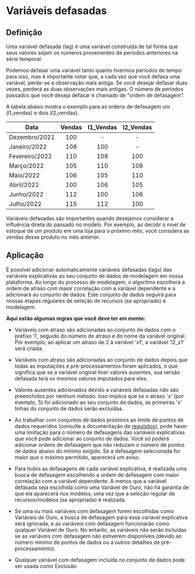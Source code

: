 # Variáveis defasadas
## Definição

Uma variável defasada (lag) é uma variável construída de tal forma que seus valores sejam os números provenientes de períodos anteriores na série temporal. 

Podemos defasar uma variável tanto quanto tivermos períodos de tempo para isso, mas é importante notar que, a cada vez que você defasa uma variável, perde-se a observação mais antiga. Se você desejar defasar duas vezes, perderá as duas observações mais antigas. O número de períodos passados que você deseja defasar é chamado de "ordem de defasagem". 

A tabela abaixo mostra o exemplo para as ordens de defasagem um (l1_vendas) e dois (l2_vendas). 

|       Data           |      Vendas  |      l1_Vendas  |      l2_Vendas  |
|----------------------|:------------:|:---------------:|:---------------:|
|      Dezembro/2021   |     100      |     -           |     -           |
|      Janeiro/2022    |     108      |     100         |     -           |
|      Fevereiro/2022  |     110      |     108         |     100         |
|      Março/2022      |     105      |     110         |     108         |
|      Maio/2022       |     106      |     105         |     110         |
|      Abril/2022      |     100      |     106         |     105         |
|      Junho/2022      |     112      |     100         |     106         |
|      Julho/2022      |     115      |     112         |     100         |

Variáveis defasadas são importantes quando desejamos considerar a influência direta do passado no modelo. Por exemplo, ao decidir o nível de estoque de um produto em uma loja para o próximo mês, você considera as vendas desse produto no mês anterior. 

## Aplicação

É possível adicionar automaticamente variáveis defasadas (lags) das variáveis explicativas ao seu conjunto de dados de modelagem em nossa plataforma. Ao longo do processo de modelagem, o algoritmo escolherá a ordem de atraso com maior correlação com a variável dependente e a adicionará ao conjunto de dados. Este conjunto de dados seguirá para nossas etapas regulares de seleção de recursos (se apropriado) e modelagem. 

**Aqui estão algumas regras que você deve ter em mente:**

- Variáveis com atraso são adicionadas ao conjunto de dados com o prefixo 'l', seguido do número de atraso e do nome da variável original. Por exemplo, ao aplicar um atraso de 2 à variável 'x1', a variável 'l2_x1' será criada. 

<!-- - Atualmente, não é possível adicionar versões defasadas de variáveis categóricas ou variáveis indicadoras (consulte 'Variáveis categóricas' para entender quais variáveis se enquadram nessa categoria).  -->

- Variáveis com atraso são adicionadas ao conjunto de dados depois que todas as imputações e pré-processamentos foram aplicados, o que significa que se a variável original tiver valores ausentes, sua versão defasada terá os mesmos valores imputados para eles. 

- Valores ausentes adicionados devido a variáveis defasadas não são preenchidos por nenhum método. Isso implica que se o atraso 'x' (por exemplo, 5) foi adicionado ao seu conjunto de dados, as primeiras 'x' linhas do conjunto de dados serão excluídas. 

- Ao trabalhar com conjuntos de dados próximos ao limite de pontos de dados requeridos (consulte a documentação de [requisitos](/help-center/time-series/intro/requisitos.md)), pode haver uma limitação para o número de defasagens das variáveis explicativas que você pode adicionar ao conjunto de dados. Você só poderá adicionar ordens de defasagem que não reduzam o número de pontos de dados abaixo do mínimo exigido. Se a defasagem selecionada for maior que o máximo permitido, aparecerá um aviso. 

- Para todos as defasagens de cada variável explicativa, é realizada uma busca de defasagem escolhendo a ordem de defasagem com maior correlação com a variável dependente. A menos que a variável defasada seja escolhida como uma Variável de Ouro, não há garantia de que ela aparecerá nos modelos, uma vez que a seleção regular de recursos/modelos (se apropriada) é realizada. 
<!-- TODO: documentação golden variables e incluir links aqui -->
- Se uma ou mais variáveis com defasagem forem escolhidas como Variáveis de Ouro, a busca de defasagem para essa variável explicativa será ignorada, e as variáveis com defasagem funcionarão como qualquer Variável de Ouro. No entanto, as variáveis não serão incluídas se as variáveis com defasagem não estiverem disponíveis (devido ao número mínimo de pontos de dados ou a outros detalhes de pré-processamento). 
<!-- TODO: documentação exclusions e incluir links aqui -->
- Qualquer variável com defasagem incluída no conjunto de dados pode ser usada como Exclusão. 